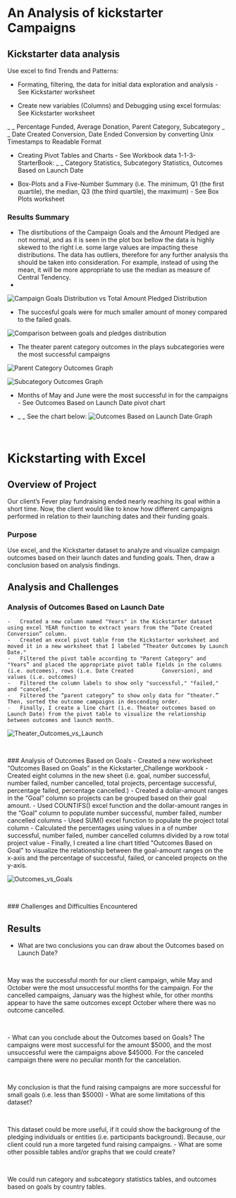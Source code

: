 # An Analysis of kickstarter Campaigns

## Kickstarter data analysis

Use excel to find Trends and Patterns:

* Formating, filtering,  the data for initial data exploration and analysis - See Kickstarter worksheet
 
* Create new variables (Columns) and Debugging using excel formulas: See Kickstarter worksheet

_ _  Percentage Funded, Average Donation, Parent Category, Subcategory
_ _  Date Created Conversion, Date Ended Conversion by converting Unix Timestamps to Readable Format

* Creating Pivot Tables and Charts - See Workbook data 1-1-3-StarterBook:
_ _ Category Statistics, Subcategory Statistics, Outcomes Based on Launch Date

* Box-Plots and a Five-Number Summary (i.e. The minimum, Q1 (the first quartile), the median, Q3 (the third quartile), the maximum) - See Box Plots worksheet
 
### Results Summary 
* The disrtibutions of the Campaign Goals and the Amount Pledged are not normal, and as it is seen in the plot box bellow the data is highly skewed to the right i.e. some large values are impacting these distributions. The data has outliers, therefore for any further analysis ths should be taken into consideration. For example, instead of using the mean, it will be more appropriate to use the median as measure of Central Tendency.
* 
![Campaign Goals Distribution vs Total Amount Pledged Distribution](https://user-images.githubusercontent.com/34750363/147622525-84e1f8b5-8918-490f-be3b-a8c32a94a94e.png)
* The succesful goals were for much smaller amount of money compared to the failed goals.

![Comparison between goals and pledges distribution](https://user-images.githubusercontent.com/34750363/147623354-475fd2b4-aacf-45b4-8c52-0a56778668e8.png)

* The theater parent category outcomes in the plays subcategories were the most successful campaigns

![Parent Category Outcomes Graph](https://user-images.githubusercontent.com/34750363/147616472-5ff084bf-1be5-471e-972c-5db383d942f0.png)

![Subcategory Outcomes Graph](https://user-images.githubusercontent.com/34750363/147616483-cc108046-a7d1-4d71-b8ca-8617567646f0.png)

* Months of May and June were the most successful in for the campaigns - See Outcomes Based on Launch Date pivot chart

* _ _ See the chart below:
![Outcomes Based on Launch Date Graph](https://user-images.githubusercontent.com/34750363/147601746-001417e3-8206-407d-9632-6ef3ab33c9e4.png)

<p>&nbsp;</p> <!-- Adding a blank line -->

# Kickstarting with Excel

## Overview of Project
   Our client’s Fever play fundraising ended nearly reaching its goal within a short time. Now, the client would like to know how different campaigns performed in relation to      their launching dates and their funding goals.
### Purpose
   Use excel, and the Kickstarter dataset to analyze and visualize campaign outcomes based on their launch dates and funding goals. Then, draw a conclusion based on analysis        findings.
## Analysis and Challenges
      
### Analysis of Outcomes Based on Launch Date
    -	Created a new column named "Years" in the Kickstarter dataset using excel YEAR function to extract years from the “Date Created Conversion” column. 
    -	Created an excel pivot table from the Kickstarter worksheet and moved it in a new worksheet that I labeled “Theater Outcomes by Launch Date."
    -	Filtered the pivot table according to "Parent Category" and "Years” and placed the appropriate pivot table fields in the columns (i.e. outcomes), rows (i.e. Date Created         Conversion), and values (i.e. outcomes)
    -	Filtered the column labels to show only "successful," "failed," and "canceled."
    -	Filtered the “parent category” to show only data for “theater.” Then, sorted the outcome campaigns in descending order.
    -	Finally, I create a line chart (i.e. Theater outcomes based on Launch Date) from the pivot table to visualize the relationship between outcomes and launch month. 
  
![Theater_Outcomes_vs_Launch](https://user-images.githubusercontent.com/34750363/148093537-752d061c-632b-4750-8b77-ea38518bb75a.png)
<p>&nbsp;</p> <!-- Adding a blank line -->
### Analysis of Outcomes Based on Goals
    -	Created a new worksheet “Outcomes Based on Goals” in the Kickstarter_Challenge workbook
    -	Created eight columns in the new sheet (i.e. goal, number successful, number failed, number cancelled, total projects, percentage successful, percentage failed, percentage       cancelled.)
    -	Created a dollar-amount ranges in the “Goal” column so projects can be grouped based on their goal amount.
    -	Used COUNTIFS() excel function and the dollar-amount ranges in the “Goal” column to populate number successful, number failed, number cancelled columns
    -	Used SUM() excel function to populate  the project total column
    -	 Calculated the percentages using values in a  of number successful, number failed, number cancelled columns divided by a row total project value
    -	Finally, I created a line chart titled "Outcomes Based on Goal" to visualize the relationship between the goal-amount ranges on the x-axis and the percentage of                 successful, failed, or canceled projects on the y-axis.
 
![Outcomes_vs_Goals](https://user-images.githubusercontent.com/34750363/148093740-7abff505-acf1-4b32-9337-8dfb2c9c16e8.png)
<p>&nbsp;</p> <!-- Adding a blank line -->
### Challenges and Difficulties Encountered

## Results

- What are two conclusions you can draw about the Outcomes based on Launch Date?
<p>&nbsp;</p> <!-- Adding a blank line -->
May was the successful month for our client campaign, while May and October were the most unsuccessful months for the campaign. For the cancelled campaigns, January was the highest while, for other months appear to have the same outcomes except October where there was no outcome cancelled.
<p>&nbsp;</p> <!-- Adding a blank line -->
- What can you conclude about the Outcomes based on Goals?
The campaigns were most successful for the amount $5000, and the most unsuccessful were the campaigns above $45000. For the canceled campaign there were no peculiar month for the cancelation.
<p>&nbsp;</p> <!-- Adding a blank line -->
My conclusion is that the fund raising campaigns are more successful for small goals (i.e. less than $5000)
- What are some limitations of this dataset?
<p>&nbsp;</p> <!-- Adding a blank line -->
This dataset could be more useful, if it could show the backgroung of the pledging individuals or entities (i.e. participants background). Because, our client could run a more targeted fund raising campaigns.
- What are some other possible tables and/or graphs that we could create?
<p>&nbsp;</p> <!-- Adding a blank line -->
 We could run category and subcategory statistics tables, and outcomes based on goals by country tables.

